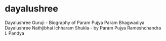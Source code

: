 # dayalushree
Dayalushree Guruji - Biography of Param Pujya Param Bhagwadiya Dayalushree Nathjibhai Ichharam Shukla - by Param Pujya Rameshchandra L Pandya 
